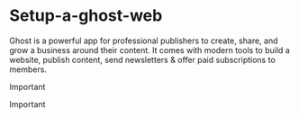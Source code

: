 # Setup-a-ghost-web
  Ghost is a powerful app for professional publishers to create, share, and grow a business around their content. It comes with modern tools to build a website, 
publish content, send newsletters &amp; offer paid subscriptions to members.

> [!IMPORTANT]

> [!IMPORTANT]



